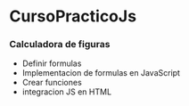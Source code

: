 # CursoPracticoJs

### Calculadora de figuras
- Definir formulas
- Implementacion de formulas en JavaScript
- Crear funciones
- integracion JS en HTML
